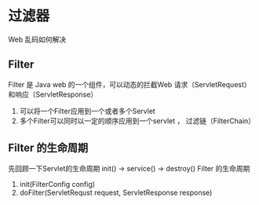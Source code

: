 # 过滤器
Web 乱码如何解决

## Filter
Filter 是 Java web 的一个组件，可以动态的拦截Web 请求（ServletRequest）和响应（ServletResponse）
1. 可以将一个Filter应用到一个或者多个Servlet
2. 多个Filter可以同时以一定的顺序应用到一个servlet ， 过滤链（FilterChain）

## Filter 的生命周期
先回顾一下Servlet的生命周期  init()  -> service() -> destroy()
Filter 的生命周期
1. init(FilterConfig config)
2. doFilter(ServletRequst request, ServletResponse response)


<!--stackedit_data:
eyJoaXN0b3J5IjpbLTc3Njc1ODk3Nl19
-->